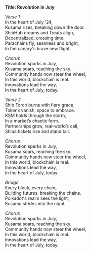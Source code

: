 **Title: Revolution in July**

_Verse 1_\
In the heart of July '24,\
Kusama rises, breaking down the door.\
ShibHub dreams and Treats align,\
Decentralized, crossing time.\
Parachains fly, seamless and bright,\
In the canary's brave new flight.

_Chorus_\
Revolution sparks in July,\
Kusama soars, reaching the sky.\
Community hands now steer the wheel,\
In this world, blockchain is real.\
Innovations lead the way,\
In the heart of July, today.

_Verse 2_\
Shib Torch burns with fiery grace,\
Tokens vanish, space to embrace.\
KSM holds through the storm,\
In a market’s chaotic form.\
Partnerships grow, real-world’s call,\
Shiba tickets rise and stand tall.

_Chorus_\
Revolution sparks in July,\
Kusama soars, reaching the sky.\
Community hands now steer the wheel,\
In this world, blockchain is real.\
Innovations lead the way,\
In the heart of July, today.

_Bridge_\
Every block, every chain,\
Building futures, breaking the chains.\
Polkadot's realm sees the light,\
Kusama strides into the night.

_Chorus_\
Revolution sparks in July,\
Kusama soars, reaching the sky.\
Community hands now steer the wheel,\
In this world, blockchain is real.\
Innovations lead the way,\
In the heart of July, today.
